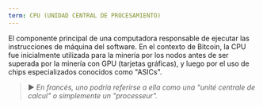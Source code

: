 ```yaml
---
term: CPU (UNIDAD CENTRAL DE PROCESAMIENTO)
---
```


El componente principal de una computadora responsable de ejecutar las instrucciones de máquina del software. En el contexto de Bitcoin, la CPU fue inicialmente utilizada para la minería por los nodos antes de ser superada por la minería con GPU (tarjetas gráficas), y luego por el uso de chips especializados conocidos como "ASICs".

> ► *En francés, uno podría referirse a ella como una "unité centrale de calcul" o simplemente un "processeur".*